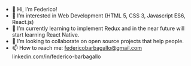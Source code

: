 - 👋 Hi, I’m Federico!
- 👀 I’m interested in Web Development (HTML 5, CSS 3, Javascript ES6, React.js)
- 🌱 I’m currently learning to implement Redux and in the near future will start learning React Native. 
- 💞️ I’m looking to collaborate on open source projects that help people.
- 📫 How to reach me: federicobarbagallo@gmail.com     linkedin.com/in/federico-barbagallo

<!---
federicobr-86/federicobr-86 is a ✨ special ✨ repository because its `README.md` (this file) appears on your GitHub profile.
You can click the Preview link to take a look at your changes.
--->
